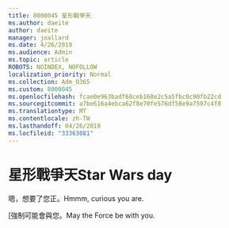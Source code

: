 ```yaml
---
title: 8000045 星形戰爭天
ms.author: daeite
author: daeite
manager: joallard
ms.date: 4/26/2019
ms.audience: Admin
ms.topic: article
ROBOTS: NOINDEX, NOFOLLOW
localization_priority: Normal
ms.collection: Adm_O365
ms.custom: 8000045
ms.openlocfilehash: fcae0e963badf68ceb168e2c5a5fbc0c90fb22cd
ms.sourcegitcommit: a7be616a4ebca62f8e70fe576df58e9a7597c4f8
ms.translationtype: MT
ms.contentlocale: zh-TW
ms.lasthandoff: 04/26/2019
ms.locfileid: "33363081"
---
```

# <a name="star-wars-day"></a><span data-ttu-id="c1fae-102">星形戰爭天</span><span class="sxs-lookup"><span data-stu-id="c1fae-102">Star Wars day</span></span>

<span data-ttu-id="c1fae-103">嗯，想要了您正。</span><span class="sxs-lookup"><span data-stu-id="c1fae-103">Hmmm, curious you are.</span></span>

<span data-ttu-id="c1fae-104">[強制可能會與您。</span><span class="sxs-lookup"><span data-stu-id="c1fae-104">May the Force be with you.</span></span>